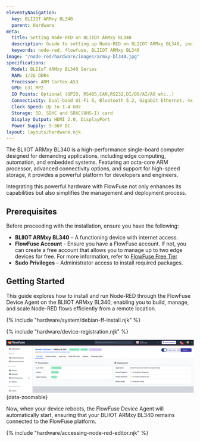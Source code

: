 ```yaml
---
eleventyNavigation:
  key: BLIIOT ARMxy BL340
  parent: Hardware
meta:
  title: Setting Node-RED on BLIIOT ARMxy BL340
  description: Guide to setting up Node-RED on BLIIOT ARMxy BL340, including installation and configuration steps.
  keywords: node-red, flowfuse, BLIIOT ARMxy BL340
image: "/node-red/hardware/images/armxy-bl340.jpg"
specifications:
  Model: BLIIoT ARMxy BL340 Series
  RAM: 1/2G DDR4
  Processor: ARM Cortex-A53
  GPU: G31 MP2
  IO Points: Optional (GPIO, RS485,CAN,RS232,DI/DO/AI/AO etc.,)
  Connectivity: Dual-band Wi-Fi 6, Bluetooth 5.2, Gigabit Ethernet, 4x USB 3.0, 1x USB-C
  Clock Speed: Up to 1.4 GHz
  Storage: SD, SDHC and SDXC(UHS-I) card
  Display Output: HDMI 2.0, DisplayPort
  Power Supply: 9~36V DC
layout: layouts/hardware.njk
---
```


The BLIIOT ARMxy BL340 is a high-performance single-board computer designed for demanding applications, including edge computing, automation, and embedded systems. Featuring an octa-core ARM processor, advanced connectivity options, and support for high-speed storage, it provides a powerful platform for developers and engineers.

Integrating this powerful hardware with FlowFuse not only enhances its capabilities but also simplifies the management and deployment process.

## Prerequisites

Before proceeding with the installation, ensure you have the following:

- **BLIIOT ARMxy BL340** – A functioning device with internet access.
- **FlowFuse Account** - Ensure you have a FlowFuse account. If not, you can create a free account that allows you to manage up to two edge devices for free. For more information, refer to [FlowFuse Free Tier](/blog/2024/12/flowfuse-release-2-12/)
- **Sudo Privileges** – Administrator access to install required packages.

## Getting Started

This guide explores how to install and run Node-RED through the FlowFuse Device Agent on the BLIIOT ARMxy BL340, enabling you to build, manage, and scale Node-RED flows efficiently from a remote location.

{% include "hardware/system/debian-ff-install.njk" %}

{% include "hardware/device-registration.njk" %}

!["Status of the BLIIOT ARMxy BL340 remote instance in FlowFuse, showing its connection and operational state"](./images/status-flowfuse.png "Status of the BLIIOT ARMxy BL340 remote instance in FlowFuse, showing its connection and operational state"){data-zoomable}

Now, when your device reboots, the FlowFuse Device Agent will automatically start, ensuring that your BLIIOT ARMxy BL340 remains connected to the FlowFuse platform.

{% include "hardware/accessing-node-red-editor.njk" %}
